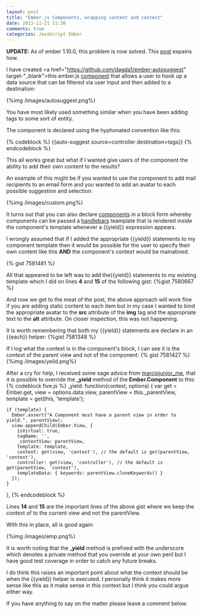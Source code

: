 ```yaml
---
layout: post
title: "Ember.js Components, wrapping content and context"
date: 2013-11-21 11:30
comments: true
categories: JavaScript Ember
---
```

**UPDATE:** As of ember 1.10.0, this problem is now solved.  This <a href="http://www.thesoftwaresimpleton.com/blog/2015/04/09/block-params/">post</a> expains how.

I have created <a href="https://github.com/dagda1/ember-autosuggest" target-"_blank">this</a> ember.js <a href="http://emberjs.com/guides/components/" target="_blank">component</a> that allows a user to hook up a data source that can be filtered via user input and then added to a destination:

{%img /images/autosuggest.png%}

You have most likely used something similar when you have been adding tags to some sort of entity.

The component is declared using the hyphonated convention like this:

{% codeblock %}
&#123;&#123;auto-suggest source=controller destination=tags&#125;&#125;
{% endcodeblock %}

This all works great but what if I wanted give users of the component the ability to add their own content to the results?

An example of this might be if you wanted to use the component to add mail recipients to an email form and you wanted to add an avatar to each possible suggestion and selection:

{%img /images/custom.png%}

It turns out that you can also declare <a href="http://emberjs.com/guides/components/" target="_blank">components</a> in a block form whereby components can be passed a <a href="http://handlebarsjs.com/" target="_blank">handlebars</a> teamplate that is rendered inside the component's template whenever a &#123;&#123;yield&#125;&#125; expression appears.

I wrongly assumed that if I added the appropriate &#123;&#123;yield&#125;&#125; statements to my component template then it would be possible for the user to specify their own content like this **AND** the component's context would be mainatined.

{% gist 7581481 %}

All that appeared to be left was to add the&#123;&#123;yield&#125;&#125; statements to my existing template which I did on lines **4** and **15** of the following gist:
{%gist 7580667 %}

And now we get to the meat of the post, the above approach will work fine if you are adding static content to each item but in my case I wanted to bind the appropriate avatar to the **src** attribute of the **img** tag and the appropriate text to the **alt** attribute.  On closer inspection, this was not happening.

It is worth remembering that both my &#123;&#123;yield&#125;&#125; statements are declare in an &#123;&#123;each&#125;&#125; helper:
{%gist 7581348 %}

If I log what the context is in the component's block, I can see it is the context of the parent view and not of the component:
{% gist 7581427 %}
{%img /images/yeild.png%}

After a cry for help, I received some sage advice from <a href="https://twitter.com/marciojunior_me" target="_blank">marciojunior_me</a>, that it is possible to override the **_yield** method of the **Ember.Component** to this:
{% codeblock five.js %}
  _yield: function(context, options) {
    var get = Ember.get, 
    view = options.data.view,
    parentView = this._parentView,
    template = get(this, 'template');
 
    if (template) {
      Ember.assert("A Component must have a parent view in order to yield.", parentView);      
      view.appendChild(Ember.View, {
        isVirtual: true,
        tagName: '',
        _contextView: parentView,
        template: template,
        context: get(view, 'context'), // the default is get(parentView, 'context'),
        controller: get(view, 'controller'), // the default is get(parentView, 'context'),
        templateData: { keywords: parentView.cloneKeywords() }
      });
    }
  },
{% endcodeblock %}

Lines **14** and **15** are the important lines of the above gist where we keep the context of to the current view and not the parentView.

With this in place, all is good again:

{%img /images/emp.png%}

It is worth noting that the **_yield** method is prefixed with the underscore which denotes a private method that you override at your own peril but I have good test coverage in order to catch any future breaks.

I do think this raises an important point about what the context should be when the &#123;&#123;yield&#125;&#125; helper is executed.  I personally think it makes more sense like this as it make sense in this context but I think you could argue either way. 

If you have anything to say on the matter please leave a comment below.
